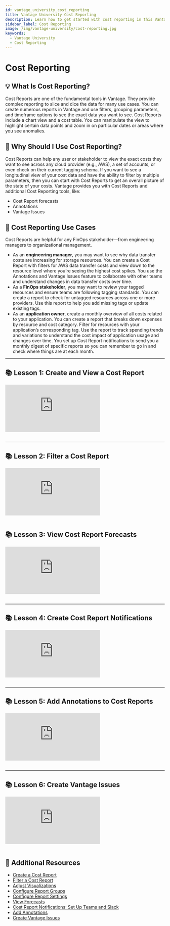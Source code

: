 ```yaml
---
id: vantage_university_cost_reporting
title: Vantage University Cost Reporting
description: Learn how to get started with cost reporting in this Vantage University section.
sidebar_label: Cost Reporting
image: /img/vantage-university/cost-reporting.jpg
keywords:
  - Vantage University
  - Cost Reporting
---
```


# Cost Reporting

## 💡 What Is Cost Reporting?

Cost Reports are one of the fundamental tools in Vantage. They provide complex reporting to slice and dice the data for many use cases. You can create numerous reports in Vantage and use filters, grouping parameters, and timeframe options to see the exact data you want to see. Cost Reports include a chart view and a cost table. You can manipulate the view to highlight certain data points and zoom in on particular dates or areas where you see anomalies.

## 💭 Why Should I Use Cost Reporting?

Cost Reports can help any user or stakeholder to view the exact costs they want to see across any cloud provider (e.g., AWS), a set of accounts, or even check on their current tagging schema. If you want to see a longitudinal view of your cost data and have the ability to filter by multiple parameters, then you can start with Cost Reports to get an overall picture of the state of your costs. Vantage provides you with Cost Reports and additional Cost Reporting tools, like:

- Cost Report forecasts
- Annotations
- Vantage Issues

## 📝 Cost Reporting Use Cases

Cost Reports are helpful for any FinOps stakeholder—from engineering managers to organizational management.

- As an **engineering manager**, you may want to see why data transfer costs are increasing for storage resources. You can create a Cost Report with filters for AWS data transfer costs and view down to the resource level where you’re seeing the highest cost spikes. You use the Annotations and Vantage Issues feature to collaborate with other teams and understand changes in data transfer costs over time.
- As a **FinOps stakeholder**, you may want to review your tagged resources and ensure teams are following tagging standards. You can create a report to check for untagged resources across one or more providers. Use this report to help you add missing tags or update existing tags.
- As an **application owner**, create a monthly overview of all costs related to your application. You can create a report that breaks down expenses by resource and cost category. Filter for resources with your application’s corresponding tag. Use the report to track spending trends and variations to understand the cost impact of application usage and changes over time. You set up Cost Report notifications to send you a monthly digest of specific reports so you can remember to go in and check where things are at each month.

---

## 📚 Lesson 1: Create and View a Cost Report

<div style={{ position: 'relative', paddingBottom: '56.25%', height: 0 }}>
    <iframe src="https://www.loom.com/embed/bdbbc49ee99944c38bce3423d2705d17?sid=c0a71a01-5648-4fdf-b437-91051704086b" frameborder="0" webkitallowfullscreen="true" mozallowfullscreen="true" allowfullscreen="true" style={{ position: 'absolute', top: 0, left: 0, width: '100%', height: '100%', borderRadius: '10px' }}></iframe>
</div><br/>

---

## 📚 Lesson 2: Filter a Cost Report

<div style={{ position: 'relative', paddingBottom: '56.25%', height: 0 }}>
    <iframe src="https://www.loom.com/embed/869d629fbb954174960eb047882fb569?sid=fd37851b-bbec-42de-9ca1-245c2d5f4ef0" frameborder="0" webkitallowfullscreen="true" mozallowfullscreen="true" allowfullscreen="true" style={{ position: 'absolute', top: 0, left: 0, width: '100%', height: '100%', borderRadius: '10px' }}></iframe>
</div>
<br/>

## 📚 Lesson 3: View Cost Report Forecasts

<div style={{ position: 'relative', paddingBottom: '56.25%', height: 0 }}>
    <iframe src="https://www.youtube.com/embed/O0msR_yjfv4?si=IBO6HVXIhqSzS7Ef?rel=0&color=white&modestbranding=1&showinfo=0&wmode=transparent" frameborder="0" webkitallowfullscreen="true" mozallowfullscreen="true" allowfullscreen="true" style={{ position: 'absolute', top: 0, left: 0, width: '100%', height: '100%', borderRadius: '10px' }}></iframe>
</div><br/>

---

## 📚 Lesson 4: Create Cost Report Notifications

<div style={{ position: 'relative', paddingBottom: '56.25%', height: 0 }}>
    <iframe src="https://www.youtube.com/embed/CN2bsFFQ8w0?si=YXWFl04JuFOAOc-3?rel=0&color=white&modestbranding=1&showinfo=0&wmode=transparent" frameborder="0" webkitallowfullscreen="true" mozallowfullscreen="true" allowfullscreen="true" style={{ position: 'absolute', top: 0, left: 0, width: '100%', height: '100%', borderRadius: '10px' }}></iframe>
</div><br/>

---

## 📚 Lesson 5: Add Annotations to Cost Reports

<div style={{ position: 'relative', paddingBottom: '56.25%', height: 0 }}>
    <iframe src="https://www.youtube.com/embed/FLslrW5MykY?si=9JqbAtEERIuWhMK0?rel=0&color=white&modestbranding=1&showinfo=0&wmode=transparent" frameborder="0" webkitallowfullscreen="true" mozallowfullscreen="true" allowfullscreen="true" style={{ position: 'absolute', top: 0, left: 0, width: '100%', height: '100%', borderRadius: '10px' }}></iframe>
</div><br/>

---

## 📚 Lesson 6: Create Vantage Issues

<div style={{ position: 'relative', paddingBottom: '56.25%', height: 0 }}>
    <iframe src="https://www.youtube.com/embed/8uXySGPZslQ?si=O-RWI8KR_0_WUzch?rel=0&color=white&modestbranding=1&showinfo=0&wmode=transparent" frameborder="0" webkitallowfullscreen="true" mozallowfullscreen="true" allowfullscreen="true" style={{ position: 'absolute', top: 0, left: 0, width: '100%', height: '100%', borderRadius: '10px' }}></iframe>
</div><br/>

## 📖 Additional Resources

- [Create a Cost Report](/cost_reports#create-report)
- [Filter a Cost Report](/cost_reports#filtering-cost-reports)
- [Adjust Visualizations](/cost_reports#adjust-chart-visualization)
- [Configure Report Groups](/cost_reports#configure-report-groups)
- [Configure Report Settings](/cost_reports#configure-report-settings)
- [View Forecasts](/forecasting)
- [Cost Report Notifications: Set Up Teams and Slack](/report_notifications#slack)
- [Add Annotations](/annotations)
- [Create Vantage Issues](/issues)

